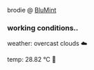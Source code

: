 brodie @ [BluMint](https://www.linkedin.com/company/blumint-io/)

<!--weather_start-->
### working conditions..

weather: overcast clouds ☁️

temp: 28.82 °C 🥶

<!--weather_end-->
